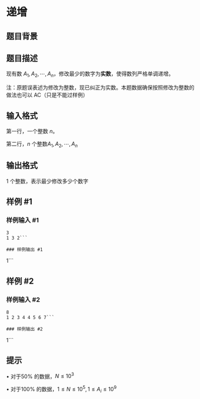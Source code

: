 # 递增

## 题目背景



## 题目描述

现有数 $A_1,A_2,\cdots,A_n$，修改最少的数字为**实数**，使得数列严格单调递增。

注：原题误表述为修改为整数，现已纠正为实数。本题数据确保按照修改为整数的做法也可以 AC（只是不能过样例）

## 输入格式

第一行，一个整数 $n$。

第二行，$n$ 个整数$A_1,A_2,\cdots,A_n$


## 输出格式

1 个整数，表示最少修改多少个数字


## 样例 #1

### 样例输入 #1
```
3
1 3 2```

### 样例输出 #1

```
1```

## 样例 #2

### 样例输入 #2
```
8
1 2 3 4 4 5 6 7```

### 样例输出 #2

```
1```

## 提示

• 对于50% 的数据，$N \le 10^3$

• 对于100% 的数据，$1 \le N \le 10^5 , 1 \le A_i \le 10^9$

